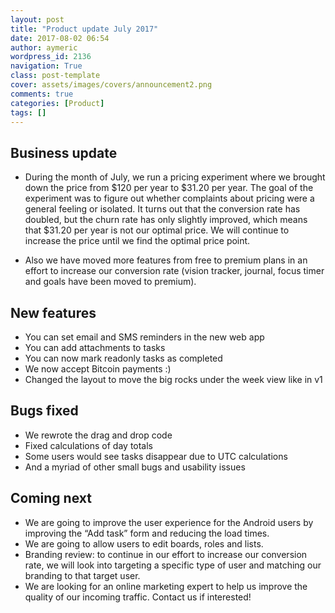 ```yaml
---
layout: post
title: "Product update July 2017"
date: 2017-08-02 06:54
author: aymeric
wordpress_id: 2136
navigation: True
class: post-template
cover: assets/images/covers/announcement2.png
comments: true
categories: [Product]
tags: []
---
```


## Business update

- During the month of July, we run a pricing experiment where we brought down the price from $120 per year to $31.20 per year. The goal of the experiment was to figure out whether complaints about pricing were a general feeling or isolated. It turns out that the conversion rate has doubled, but the churn rate has only slightly improved, which means that $31.20 per year is not our optimal price. We will continue to increase the price until we find the optimal price point.

- Also we have moved more features from free to premium plans in an effort to increase our conversion rate (vision tracker, journal, focus timer and goals have been moved to premium).

## New features

- You can set email and SMS reminders in the new web app
- You can add attachments to tasks
- You can now mark readonly tasks as completed
- We now accept Bitcoin payments :)
- Changed the layout to move the big rocks under the week view like in v1

## Bugs fixed

- We rewrote the drag and drop code
- Fixed calculations of day totals
- Some users would see tasks disappear due to UTC calculations
- And a myriad of other small bugs and usability issues

## Coming next

- We are going to improve the user experience for the Android users by improving the “Add task” form and reducing the load times.
- We are going to allow users to edit boards, roles and lists.
- Branding review: to continue in our effort to increase our conversion rate, we will look into targeting a specific type of user and matching our branding to that target user.
- We are looking for an online marketing expert to help us improve the quality of our incoming traffic. Contact us if interested!
